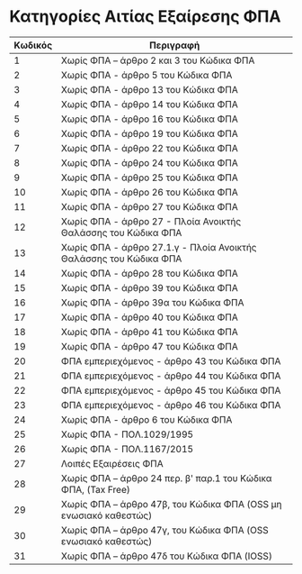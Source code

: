 # Κατηγορίες Αιτίας Εξαίρεσης ΦΠΑ

| Κωδικός | Περιγραφή                                                         |
|---------|-------------------------------------------------------------------|
| 1       | Χωρίς ΦΠΑ – άρθρο 2 και 3 του Κώδικα ΦΠΑ                          |
| 2       | Χωρίς ΦΠΑ - άρθρο 5 του Κώδικα ΦΠΑ                                |
| 3       | Χωρίς ΦΠΑ - άρθρο 13 του Κώδικα ΦΠΑ                               |
| 4       | Χωρίς ΦΠΑ - άρθρο 14 του Κώδικα ΦΠΑ                               |
| 5       | Χωρίς ΦΠΑ - άρθρο 16 του Κώδικα ΦΠΑ                               |
| 6       | Χωρίς ΦΠΑ - άρθρο 19 του Κώδικα ΦΠΑ                               |
| 7       | Χωρίς ΦΠΑ - άρθρο 22 του Κώδικα ΦΠΑ                               |
| 8       | Χωρίς ΦΠΑ - άρθρο 24 του Κώδικα ΦΠΑ                               |
| 9       | Χωρίς ΦΠΑ - άρθρο 25 του Κώδικα ΦΠΑ                               |
| 10      | Χωρίς ΦΠΑ - άρθρο 26 του Κώδικα ΦΠΑ                               |
| 11      | Χωρίς ΦΠΑ - άρθρο 27 του Κώδικα ΦΠΑ                               |
| 12      | Χωρίς ΦΠΑ - άρθρο 27 - Πλοία Ανοικτής Θαλάσσης του Κώδικα ΦΠΑ     |
| 13      | Χωρίς ΦΠΑ - άρθρο 27.1.γ - Πλοία Ανοικτής Θαλάσσης του Κώδικα ΦΠΑ |
| 14      | Χωρίς ΦΠΑ - άρθρο 28 του Κώδικα ΦΠΑ                               |
| 15      | Χωρίς ΦΠΑ - άρθρο 39 του Κώδικα ΦΠΑ                               |
| 16      | Χωρίς ΦΠΑ - άρθρο 39α του Κώδικα ΦΠΑ                              |
| 17      | Χωρίς ΦΠΑ - άρθρο 40 του Κώδικα ΦΠΑ                               |
| 18      | Χωρίς ΦΠΑ - άρθρο 41 του Κώδικα ΦΠΑ                               |
| 19      | Χωρίς ΦΠΑ - άρθρο 47 του Κώδικα ΦΠΑ                               |
| 20      | ΦΠΑ εμπεριεχόμενος - άρθρο 43 του Κώδικα ΦΠΑ                      |
| 21      | ΦΠΑ εμπεριεχόμενος - άρθρο 44 του Κώδικα ΦΠΑ                      |
| 22      | ΦΠΑ εμπεριεχόμενος - άρθρο 45 του Κώδικα ΦΠΑ                      |
| 23      | ΦΠΑ εμπεριεχόμενος - άρθρο 46 του Κώδικα ΦΠΑ                      |
| 24      | Χωρίς ΦΠΑ - άρθρο 6 του Κώδικα ΦΠΑ                                |
| 25      | Χωρίς ΦΠΑ - ΠΟΛ.1029/1995                                         |
| 26      | Χωρίς ΦΠΑ - ΠΟΛ.1167/2015                                         |
| 27      | Λοιπές Εξαιρέσεις ΦΠΑ                                             |
| 28      | Χωρίς ΦΠΑ – άρθρο 24 περ. β' παρ.1 του Κώδικα ΦΠΑ, (Tax Free)     |
| 29      | Χωρίς ΦΠΑ – άρθρο 47β, του Κώδικα ΦΠΑ (OSS μη ενωσιακό καθεστώς)  |
| 30      | Χωρίς ΦΠΑ – άρθρο 47γ, του Κώδικα ΦΠΑ (OSS ενωσιακό καθεστώς)     |
| 31      | Χωρίς ΦΠΑ – άρθρο 47δ του Κώδικα ΦΠΑ (IOSS)                       |